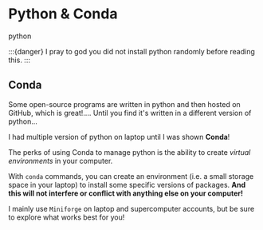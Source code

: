 
# Python & Conda

python

:::{danger}
I pray to god you did not install python randomly before reading this.
:::

## Conda

Some open-source programs are written in python and then hosted on GitHub, which is great!.... Until you find it's written in a different version of python...

I had multiple version of python on laptop until I was shown **Conda**!

The perks of using Conda to manage python is the ability to create *virtual environments* in your computer.

With `conda` commands, you can create an environment (i.e. a small storage space in your laptop) to install some specific versions of packages. **And this will not interfere or conflict with anything else on your computer!**

I mainly use `Miniforge` on laptop and supercomputer accounts, but be sure to explore what works best for you!
